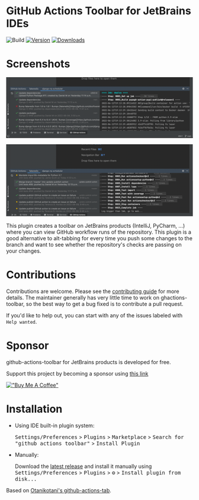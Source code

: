 GitHub Actions Toolbar for JetBrains IDEs
=========================================

![Build](https://github.com/dsoftwareinc/ghactions-toolbar/workflows/Build/badge.svg)
[![Version](https://img.shields.io/jetbrains/plugin/v/com.dsoftware.ghtoolbar.svg)](https://plugins.jetbrains.com/plugin/19347-github-actions-toolbar)
[![Downloads](https://img.shields.io/jetbrains/plugin/d/com.dsoftware.ghtoolbar.svg)](https://plugins.jetbrains.com/plugin/19347-github-actions-toolbar)

# Screenshots
![](docs/snapshot.png)

![](docs/snapshot2.png)


<!-- Plugin description -->
This plugin creates a toolbar on JetBrains products (IntelliJ, PyCharm, ...) 
where you can view GitHub workflow runs of the repository.
This plugin is a good alternative to alt-tabbing for every time you push 
some changes to the branch and want to see whether the repository's checks 
are passing on your changes.


# Contributions
Contributions are welcome. Please see the
[contributing guide](https://github.com/dsoftwareinc/ghactions-toolbar//blob/master/.github/CONTRIBUTING.md) for more details.
The maintainer generally has very little time to work on ghactions-toolbar, so the
best way to get a bug fixed is to contribute a pull request.

If you'd like to help out, you can start with any of the issues
labeled with `Help wanted`.

# Sponsor
github-actions-toolbar for JetBrains products is developed for free.

Support this project by becoming a sponsor using [this link](https://github.com/sponsors/cunla)
 
[!["Buy Me A Coffee"](https://www.buymeacoffee.com/assets/img/custom_images/orange_img.png)](https://buymeacoffee.com/danielmoran)


# Installation

- Using IDE built-in plugin system:

  <kbd>Settings/Preferences</kbd> >
  <kbd>Plugins</kbd> >
  <kbd>Marketplace</kbd> >
  <kbd>Search for "github actions toolbar"</kbd> >
  <kbd>Install Plugin</kbd>

- Manually:

  Download the [latest release](https://github.com/dsoftwareinc/ghactions-toolbar/releases/latest) and install it manually using
  <kbd>Settings/Preferences</kbd> > <kbd>Plugins</kbd> > <kbd>⚙️</kbd> > <kbd>Install plugin from disk...</kbd>


<!-- Plugin description end -->

Based on [Otanikotani's github-actions-tab](https://github.com/Otanikotani/view-github-actions-idea-plugin).
